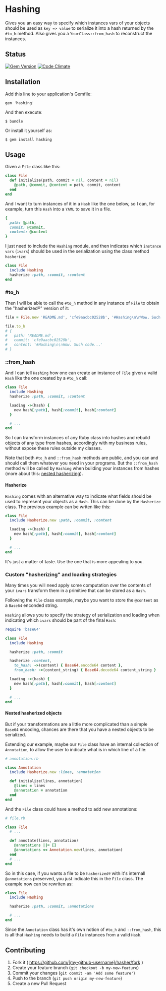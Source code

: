 # Hashing

Gives you an easy way to specify which instances vars of your objects should be
used as `key => value` to serialize it into a hash returned by the `#to_h`
method. Also gives you a `YourClass::from_hash` to reconstruct the instances.

## Status
[![Gem Version](https://badge.fury.io/rb/hashing.svg)](http://badge.fury.io/rb/hashing)
[![Code Climate](https://codeclimate.com/github/ricardovaleriano/hashing.png)](https://codeclimate.com/github/ricardovaleriano/hashing)

## Installation

Add this line to your application's Gemfile:

    gem 'hashing'

And then execute:

    $ bundle

Or install it yourself as:

    $ gem install hashing

## Usage

Given a `File` class like this:

```ruby
class File
  def initialize(path, commit = nil, content = nil)
    @path, @commit, @content = path, commit, content
  end
end
```

And I want to turn instances of it in a `Hash` like the one below, so I can, for
example, turn this `Hash` into a `YAML` to save it in a file.

```ruby
{
  path: @path,
  commit: @commit,
  content: @content
}
```

I just need to include the `Hashing` module, and then indicates which
`instance vars` (`ivars`) should be used in the serialization using the class
method `hasherize`:

```ruby
class File
  include Hashing
  hasherize :path, :commit, :content
end
```

### #to_h

Then I will be able to call the `#to_h` method in any instance of `File` to
obtain the "hasherized®" version of it:

```ruby
file = File.new 'README.md', 'cfe9aacbc02528b', '#Hashing\n\nWow. Such code...'

file.to_h
# {
#   path: 'README.md',
#   commit: 'cfe9aacbc02528b',
#   content: '#Hashing\n\nWow. Such code...'
# }
```

### ::from_hash

And I can tell `Hashing` how one can create an instance of `File` given a
valid `Hash` like the one created by a `#to_h` call:

```ruby
class File
  include Hashing
  hasherize :path, :commit, :content

  loading ->(hash) {
    new hash[:path], hash[:commit], hash[:content]
  }

  # ...
end
```

So I can transform instances of any Ruby class into hashes and rebuild objects
of any type from hashes, accordingly with my business rules, without expose
these rules outside my classes.

Note that both `#to_h` and `::from_hash` methods are public, and you can and
should call them whatever you need in your programs. But the `::from_hash`
method will be called by `Hashing` when building your instances from hashes (more
about this: [nested hasherizing](#nested-hasherized-objects)).

#### Hasherize

`Hashing` comes with an alternative way to indicate what fields should be used to
represent your objects as a `Hash`. This can be done by the `Hasherize` class.
The previous example can be writen like this:

```ruby
class File
  include Hasherize.new :path, :commit, :content

  loading ->(hash) {
    new hash[:path], hash[:commit], hash[:content]
  }

  # ...
end
```

It's just a matter of taste. Use the one that is more appealing to you.

### Custom "hasherizing" and loading strategies

Many times you will need apply some computation over the contents of your
`ivars` transform them in a primitive that can be stored as a `Hash`.

Following the `File` class example, maybe you want to store the `@content` as a
`Base64` enconded string.

`Hashing` allows you to specify the strategy of serialization and loading when
indicating which `ivars` should be part of the final `Hash`:

```ruby
require 'base64'

class File
  include Hashing

  hasherize :path, :commit

  hasherize :content,
    to_hash: ->(content) { Base64.encode64 content },
    from_hash: ->(content_string) { Base64.decode64 content_string }

  loading ->(hash) {
    new hash[:path], hash[:commit], hash[:content]
  }

  # ...
end
```


#### Nested hasherized objects

But if your transformations are a little more complicated than a simple `Base64`
encoding, chances are there that you have a nested objects to be serialized.

Extending our example, maybe our `File` class have an internal collection of
`Annotation`, to allow the user to indicate what is in which line of a file:

```ruby
# annotation.rb

class Annotation
  include Hasherize.new :lines, :annotation

  def initialize(lines, annotation)
    @lines = lines
    @annotation = annotation
  end
end
```

And the `File` class could have a method to add new annotations:

```ruby
# file.rb

class File
  # ...

  def annotate(lines, annotation)
    @annotations ||= []
    @annotations << Annotation.new(lines, annotation)
  end
  # ...
end
```

So in this case, if you wants a file to be `hasherized®` with it's internall
`@annotations` preserved, you just indicate this in the `File` class. The
example now can be rewriten as:

```ruby
class File
  include Hashing

  hasherize :path, :commit, :annotations

  # ...
end
```

Since the `Annotation` class has it's own notion of `#to_h` and `::from_hash`,
this is all that `Hashing` needs to build a `File` instances from a valid `Hash`.

## Contributing

1. Fork it ( https://github.com/[my-github-username]/hasher/fork )
2. Create your feature branch (`git checkout -b my-new-feature`)
3. Commit your changes (`git commit -am 'Add some feature'`)
4. Push to the branch (`git push origin my-new-feature`)
5. Create a new Pull Request
